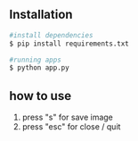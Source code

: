 ## Installation


```bash
#install dependencies
$ pip install requirements.txt

#running apps
$ python app.py
```

## how to use

1.  press "s" for save image
2.  press "esc" for close / quit